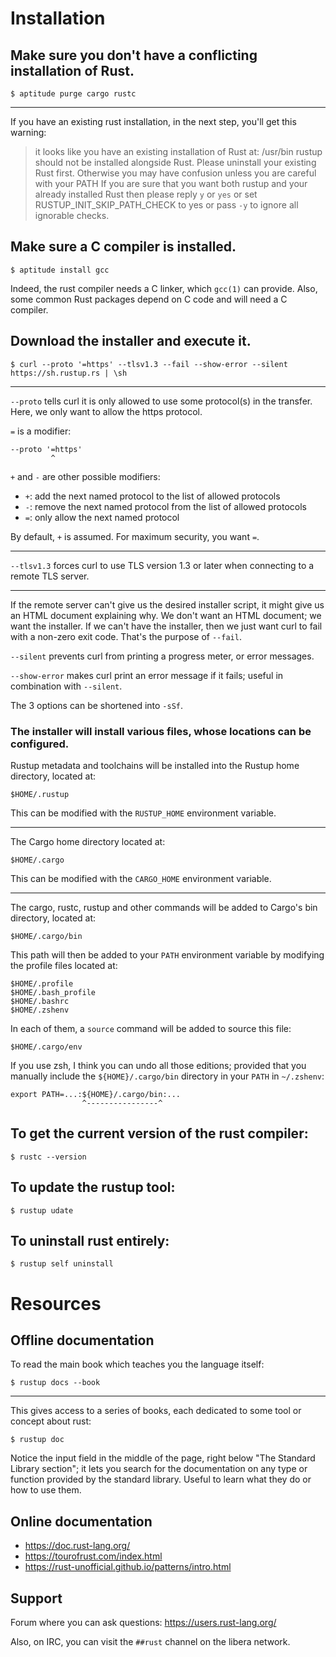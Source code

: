 # Installation
## Make sure you don't have a conflicting installation of Rust.

    $ aptitude purge cargo rustc

---

If you have an existing rust installation, in the next step, you'll get this warning:

   > it looks like you have an existing installation of Rust at:
   > /usr/bin
   > rustup should not be installed alongside Rust. Please uninstall your existing Rust first.
   > Otherwise you may have confusion unless you are careful with your PATH
   > If you are sure that you want both rustup and your already installed Rust
   > then please reply `y` or `yes` or set RUSTUP_INIT_SKIP_PATH_CHECK to yes
   > or pass `-y` to ignore all ignorable checks.

## Make sure a C compiler is installed.

    $ aptitude install gcc

Indeed, the rust compiler needs a C linker, which `gcc(1)` can provide.
Also, some common Rust packages depend on C code and will need a C compiler.

##
## Download the installer and execute it.

    $ curl --proto '=https' --tlsv1.3 --fail --show-error --silent https://sh.rustup.rs | \sh

---

`--proto` tells curl it is only allowed to use some protocol(s) in the transfer.
Here, we only want to allow the https protocol.

`=` is a modifier:

    --proto '=https'
             ^

`+` and `-` are other possible modifiers:

   - `+`: add the next named protocol to the list of allowed protocols
   - `-`: remove the next named protocol from the list of allowed protocols
   - `=`: only allow the next named protocol

By default, `+` is assumed.
For maximum security, you want `=`.

---

`--tlsv1.3` forces  curl to use  TLS version 1.3 or  later when connecting  to a
remote TLS server.

---

If the remote server  can't give us the desired installer  script, it might give
us an HTML document explaining why.  We don't want an HTML document; we want the
installer.
If we can't have  the installer, then we just want curl to  fail with a non-zero
exit code.  That's the purpose of `--fail`.

`--silent` prevents curl from printing a progress meter, or error messages.

`--show-error`  makes  curl print  an  error  message  if  it fails;  useful  in
combination with `--silent`.

The 3 options can be shortened into `-sSf`.

### The installer will install various files, whose locations can be configured.

Rustup metadata and toolchains will be installed into the Rustup home directory, located at:

    $HOME/.rustup

This can be modified with the `RUSTUP_HOME` environment variable.

---

The Cargo home directory located at:

    $HOME/.cargo

This can be modified with the `CARGO_HOME` environment variable.

---

The  cargo, rustc,  rustup  and other  commands  will be  added  to Cargo's  bin
directory, located at:

    $HOME/.cargo/bin

This path  will then be added  to your `PATH` environment  variable by modifying
the profile files located at:

    $HOME/.profile
    $HOME/.bash_profile
    $HOME/.bashrc
    $HOME/.zshenv

In each of them, a `source` command will be added to source this file:

    $HOME/.cargo/env

If  you  use zsh,  I  think  you can  undo  all  those editions;  provided  that
you  manually  include the  `${HOME}/.cargo/bin`  directory  in your  `PATH`  in
`~/.zshenv`:

    export PATH=...:${HOME}/.cargo/bin:...
                    ^----------------^

##
## To get the current version of the rust compiler:

    $ rustc --version

## To update the rustup tool:

    $ rustup udate

## To uninstall rust entirely:

    $ rustup self uninstall

##
# Resources
## Offline documentation

To read the main book which teaches you the language itself:

    $ rustup docs --book

---

This gives access to  a series of books, each dedicated to  some tool or concept
about rust:

    $ rustup doc

Notice the  input field  in the middle  of the page,  right below  "The Standard
Library  section"; it  lets you  search  for the  documentation on  any type  or
function provided by the standard library.  Useful  to learn what they do or how
to use them.

## Online documentation

- <https://doc.rust-lang.org/>
- <https://tourofrust.com/index.html>
- <https://rust-unofficial.github.io/patterns/intro.html>

## Support

Forum where you can ask questions: <https://users.rust-lang.org/>

Also, on IRC, you can visit the `##rust` channel on the libera network.
